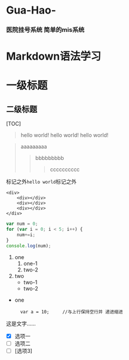 # Gua-Hao-
### 医院挂号系统  简单的mis系统    
# Markdown语法学习


一级标题
======================
二级标题
---------------------

[TOC]
> hello world!
> hello world!
> hello world!  
    
> aaaaaaaaa
>> bbbbbbbbb
>>> cccccccccc

标记之外`hello world`标记之外

```
<div>   
	<div></div>
	<div></div>
	<div></div>
</div>
```
	
```javascript
var num = 0;
for (var i = 0; i < 5; i++) {
    num+=i;
}
console.log(num);
```

1. one
    1. one-1
    2. two-2
2. two 
    * two-1
    * two-2
    
    
* one

		var a = 10;     //与上行保持空行并 递进缩进
		
这是文字……

- [x] 选项一
- [ ] 选项二  
- [ ]  [选项3]
